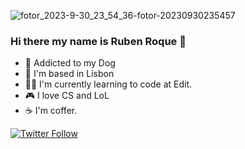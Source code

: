 
![fotor_2023-9-30_23_54_36-fotor-20230930235457](https://github.com/0xRoque/0xRoque/assets/121243340/bfde65cd-bf9c-4ba0-8a06-2f143f37b168)
### Hi there my name is Ruben Roque 👋

- 🐶 Addicted to my Dog
- 🌃 I'm based in Lisbon
- 🧑‍💻 I'm currently learning to code at Edit.
- 🎮 I love CS and LoL
- ☕️ I'm coffer.

  
[![Twitter Follow](https://img.shields.io/twitter/follow/rubenroque5?label=RubenRoque)](https://twitter.com/intent/follow?screen_name=rubenroque5)
